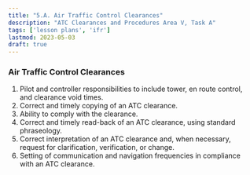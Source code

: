 ```yaml
---
title: "5.A. Air Traffic Control Clearances"
description: "ATC Clearances and Procedures Area V, Task A"
tags: ['lesson plans', 'ifr']
lastmod: 2023-05-03
draft: true
---
```

### Air Traffic Control Clearances

1. Pilot and controller responsibilities to include tower, en route control, and clearance void times. 
2. Correct and timely copying of an ATC clearance. 
3. Ability to comply with the clearance. 
4. Correct and timely read-back of an ATC clearance, using standard phraseology. 
5. Correct interpretation of an ATC clearance and, when necessary, request for clarification, verification, or change. 
6. Setting of communication and navigation frequencies in compliance with an ATC clearance. 